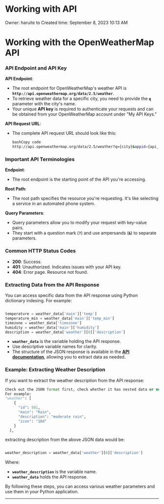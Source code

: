 # Working with API

Owner: haruite to
Created time: September 8, 2023 10:13 AM

# **Working with the OpenWeatherMap API**

### **API Endpoint and API Key**

**API Endpoint**:

- The root endpoint for OpenWeatherMap's weather API is **`http://api.openweathermap.org/data/2.5/weather`**.
- To retrieve weather data for a specific city, you need to provide the **`q`** parameter with the city's name.
- Your unique **API key** is required to authenticate your requests and can be obtained from your OpenWeatherMap account under "My API Keys."

**API Request URL**:

- The complete API request URL should look like this:
    
    ```bash
    bashCopy code
    http://api.openweathermap.org/data/2.5/weather?q={city}&appid={api_key}
    
    ```
    

### **Important API Terminologies**

**Endpoint**:

- The root endpoint is the starting point of the API you're accessing.

**Root Path**:

- The root path specifies the resource you're requesting. It's like selecting a service in an automated phone system.

**Query Parameters**:

- Query parameters allow you to modify your request with key-value pairs.
- They start with a question mark (**`?`**) and use ampersands (**`&`**) to separate parameters.

### **Common HTTP Status Codes**

- **200**: Success.
- **401**: Unauthorized. Indicates issues with your API key.
- **404**: Error page. Resource not found.

### **Extracting Data from the API Response**

You can access specific data from the API response using Python dictionary indexing. For example:

```python

temperature = weather_data['main']['temp']
temperature_min = weather_data['main']['temp_min']
timezone = weather_data['timezone']
humidity = weather_data['main']['humidity']
description = weather_data['weather'][0]['description']

```

- **`weather_data`** is the variable holding the API response.
- Use descriptive variable names for clarity.
- The structure of the JSON response is available in the **[API documentation](https://openweathermap.org/current)**, allowing you to extract data as needed.

### **Example: Extracting Weather Description**

If you want to extract the weather description from the API response:

```python
Check out the JSON format first, check whether it has nested data or not, and then make sure you write it correctly:
For example:
"weather": [
    {
      "id": 501,
      "main": "Rain",
      "description": "moderate rain",
      "icon": "10d"
    }
  ],
```

extracting description from the above JSON data would be:

```jsx

weather_description = weather_data['weather'][0]['description']

```

Where:

- **`weather_description`** is the variable name.
- **`weather_data`** holds the API response.

By following these steps, you can access various weather parameters and use them in your Python application.

---